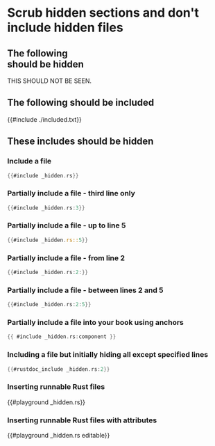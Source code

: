 # Scrub hidden sections and don't include hidden files

## The following <div> should be hidden

<div class="hidden">
THIS SHOULD NOT BE SEEN.
</div>


## The following should be included

{{#include ./included.txt}}


## These includes should be hidden

### Include a file

```rust
{{#include _hidden.rs}}
```

### Partially include a file - third line only

```rust
{{#include _hidden.rs:3}}
```

### Partially include a file - up to line 5

```rust
{{#include _hidden.rs::5}}
```

### Partially include a file - from line 2

```rust
{{#include _hidden.rs:2:}}
```

### Partially include a file - between lines 2 and 5

```rust
{{#include _hidden.rs:2:5}}
```

### Partially include a file into your book using anchors

```rust
{{ #include _hidden.rs:component }}
```

### Including a file but initially hiding all except specified lines

```rust
{{#rustdoc_include _hidden.rs:2}}
```

### Inserting runnable Rust files

{{#playground _hidden.rs}}

### Inserting runnable Rust files with attributes

{{#playground _hidden.rs editable}}
